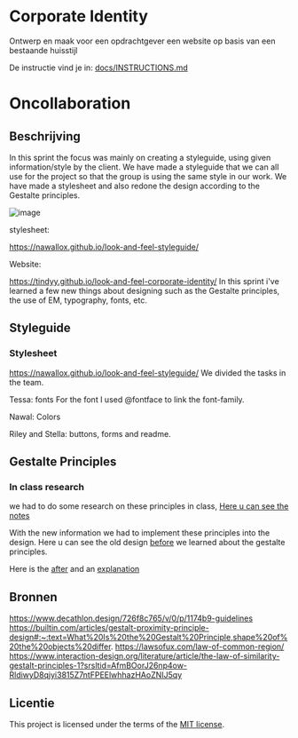 # Corporate Identity

Ontwerp en maak voor een opdrachtgever een website op basis van een bestaande huisstijl

De instructie vind je in: [docs/INSTRUCTIONS.md](https://github.com/fdnd-task/look-and-feel-corporate-identity/blob/main/docs/INSTRUCTIONS.md)


# Oncollaboration
<!-- Geef je project een titel en schrijf in één zin wat het is -->

## Beschrijving
In this sprint the focus was mainly on creating a styleguide, using given information/style by the client. We have made a styleguide that we can all use for the project so that the group is using the same style in our work.
We have made a stylesheet and also redone the design according to the Gestalte principles.
<!-- Voeg een mooie poster visual toe 📸 -->
![image](https://github.com/user-attachments/assets/49d358a1-b746-4d5d-8be8-ca6d62a443b9)


<!-- Voeg een link toe naar Github Pages 🌐-->
stylesheet:

https://nawallox.github.io/look-and-feel-styleguide/

Website:

https://tindyy.github.io/look-and-feel-corporate-identity/
In this sprint i've learned a few new things about designing such as the Gestalte principles, the use of EM, typography, fonts, etc. 

## Styleguide


### Stylesheet

https://nawallox.github.io/look-and-feel-styleguide/
We divided the tasks in the team. 

Tessa: fonts
For the font I used @fontface to link the font-family.

Nawal: Colors

Riley and Stella: buttons, forms and readme.

## Gestalte Principles

### In class research
we had to do some research on these principles in class, [Here u can see the notes](https://github.com/Tindyy/look-and-feel-corporate-identity/issues/4#issuecomment-2503310836)

With the new information we had to implement these principles into the design. Here u can see the old design [before](https://github.com/Tindyy/look-and-feel-corporate-identity/issues/4#issue-2690021090) we learned about the gestalte principles.

Here is the [after](https://github.com/Tindyy/look-and-feel-corporate-identity/issues/4#issuecomment-2500442559) and an [explanation](https://github.com/Tindyy/look-and-feel-corporate-identity/issues/4#issuecomment-2503308834)



## Bronnen

https://www.decathlon.design/726f8c765/v/0/p/1174b9-guidelines
https://builtin.com/articles/gestalt-proximity-principle-design#:~:text=What%20Is%20the%20Gestalt%20Principle,shape%20of%20the%20objects%20differ.
https://lawsofux.com/law-of-common-region/
https://www.interaction-design.org/literature/article/the-law-of-similarity-gestalt-principles-1?srsltid=AfmBOorJ26np4ow-RldiwyD8qjyi3815Z7ntFPEElwhhazHAoZNIJ5qy

## Licentie

This project is licensed under the terms of the [MIT license](./LICENSE).
